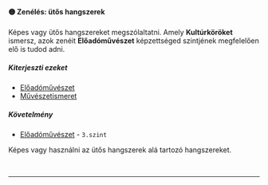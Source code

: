 #### 🟡 Zenélés: ütős hangszerek

Képes vagy ütős hangszereket megszólaltatni. Amely **Kultúrköröket** ismersz, azok zenéit **Előadóművészet** képzettséged szintjének megfelelően elő is tudod adni.

##### Kiterjeszti ezeket

- [Előadóművészet](../kepzettsegek.muveszeti/eloadomuveszet.md)
- [Művészetismeret](../kepzettsegek.muveszeti/muveszetismeret.md)

##### Követelmény

- [Előadóművészet](../kepzettsegek.muveszeti/eloadomuveszet.md) - `3.szint`

Képes vagy használni az ütős hangszerek alá tartozó hangszereket.

<br />

---
